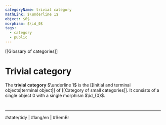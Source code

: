 ```yaml
---
categoryName: trivial category
mathLink: $\underline 1$
object: $0$
morphism: $\id_0$
tags:
  - category
  - public
---
```


[[Glossary of categories]]
# Trivial category

The **trivial category** $\underline 1$ is the [[Initial and terminal objects|terminal object]] of [[Category of small categories]].
It consists of a single object $0$ with a single morphism $\id_{0}$.

#
---
#state/tidy | #lang/en | #SemBr
